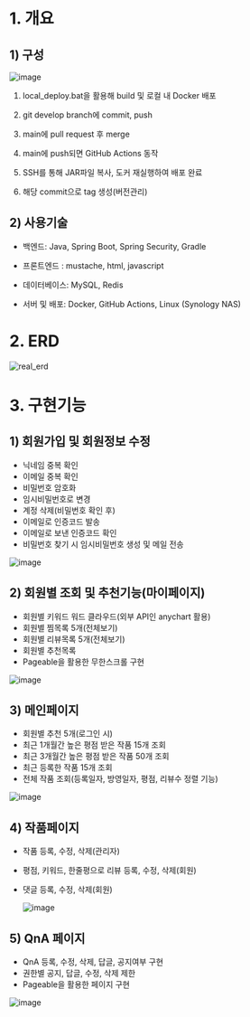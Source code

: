 # 1. 개요
## 1) 구성
![image](https://github.com/user-attachments/assets/e15a8091-8e9f-4c43-99f4-2d4e8ffc7763)

1. local_deploy.bat을 활용해 build 및 로컬 내 Docker 배포

2. git develop branch에 commit, push

3. main에 pull request 후 merge

4. main에 push되면 GitHub Actions 동작

5. SSH를 통해 JAR파일 복사, 도커 재실행하여 배포 완료

6. 해당 commit으로 tag 생성(버전관리)

## 2) 사용기술

+ 백엔드: Java, Spring Boot, Spring Security, Gradle

+ 프론트엔드 : mustache, html, javascript

+ 데이터베이스: MySQL, Redis

+ 서버 및 배포: Docker, GitHub Actions, Linux (Synology NAS)

# 2. ERD
![real_erd](https://github.com/user-attachments/assets/028fbf25-ff2e-44e9-9ecf-c69ed7761e86)

# 3. 구현기능
## 1) 회원가입 및 회원정보 수정
- 닉네임 중복 확인
- 이메일 중복 확인
- 비밀번호 암호화
- 임시비밀번호로 변경
- 계정 삭제(비밀번호 확인 후)
- 이메일로 인증코드 발송
- 이메일로 보낸 인증코드 확인
- 비밀번호 찾기 시 임시비밀번호 생성 및 메일 전송

![image](https://github.com/user-attachments/assets/a540f3ed-21d3-4486-b1ce-73c02f70fded)


## 2) 회원별 조회 및 추천기능(마이페이지)
- 회원별 키워드 워드 클라우드(외부 API인 anychart 활용)
- 회원별 찜목록 5개(전체보기)
- 회원별 리뷰목록 5개(전체보기)
- 회원별 추천목록
- Pageable을 활용한 무한스크롤 구현

![image](https://github.com/user-attachments/assets/5699e80c-f0f4-464d-9b40-d5f11f9fe4b7)


## 3) 메인페이지
- 회원별 추천 5개(로그인 시)
- 최근 1개월간 높은 평점 받은 작품 15개 조회
- 최근 3개월간 높은 평점 받은 작품 50개 조회
- 최근 등록한 작품 15개 조회
- 전체 작품 조회(등록일자, 방영일자, 평점, 리뷰수 정렬 기능)

![image](https://github.com/user-attachments/assets/94c9ba9f-ddcb-466d-bb10-e9458375e5de)

## 4) 작품페이지
- 작품 등록, 수정, 삭제(관리자)
- 평점, 키워드, 한줄평으로 리뷰 등록, 수정, 삭제(회원)
- 댓글 등록, 수정, 삭제(회원)

  ![image](https://github.com/user-attachments/assets/583d743c-36d0-42f5-8d47-99fd5d79c65b)

## 5) QnA 페이지
- QnA 등록, 수정, 삭제, 답글, 공지여부 구현
- 권한별 공지, 답글, 수정, 삭제 제한
- Pageable을 활용한 페이지 구현

![image](https://github.com/user-attachments/assets/015b491e-65be-4349-902c-1d20b3fb7080)


